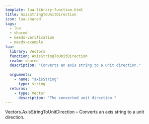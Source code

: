 ```yaml
---
template: lua-library-function.html
title: AxisStringToUnitDirection
icon: lua-shared
tags:
  - lua
  - shared
  - needs-verification
  - needs-example
lua:
  library: Vectors
  function: AxisStringToUnitDirection
  realm: shared
  description: "Converts an axis string to a unit direction."
  
  arguments:
    - name: "axisString"
      type: string
  returns:
    - type: Vector
      description: "The converted unit direction."
---
```


<div class="lua__search__keywords">
Vectors.AxisStringToUnitDirection &#x2013; Converts an axis string to a unit direction.
</div>
